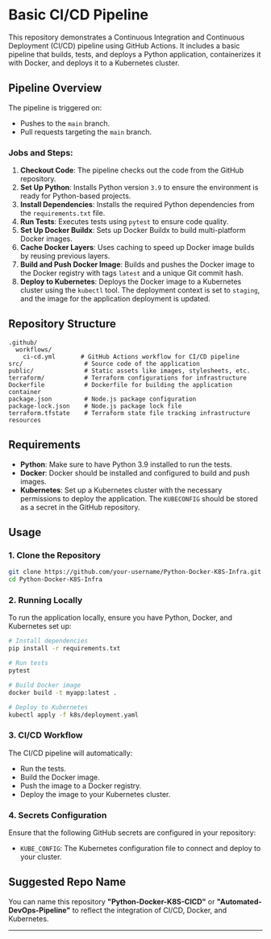 # Basic CI/CD Pipeline

This repository demonstrates a Continuous Integration and Continuous Deployment (CI/CD) pipeline using GitHub Actions. It includes a basic pipeline that builds, tests, and deploys a Python application, containerizes it with Docker, and deploys it to a Kubernetes cluster.

## Pipeline Overview

The pipeline is triggered on:

- Pushes to the `main` branch.
- Pull requests targeting the `main` branch.

### Jobs and Steps:

1. **Checkout Code**: The pipeline checks out the code from the GitHub repository.
2. **Set Up Python**: Installs Python version `3.9` to ensure the environment is ready for Python-based projects.
3. **Install Dependencies**: Installs the required Python dependencies from the `requirements.txt` file.
4. **Run Tests**: Executes tests using `pytest` to ensure code quality.
5. **Set Up Docker Buildx**: Sets up Docker Buildx to build multi-platform Docker images.
6. **Cache Docker Layers**: Uses caching to speed up Docker image builds by reusing previous layers.
7. **Build and Push Docker Image**: Builds and pushes the Docker image to the Docker registry with tags `latest` and a unique Git commit hash.
8. **Deploy to Kubernetes**: Deploys the Docker image to a Kubernetes cluster using the `kubectl` tool. The deployment context is set to `staging`, and the image for the application deployment is updated.

## Repository Structure

```
.github/
  workflows/
    ci-cd.yml       # GitHub Actions workflow for CI/CD pipeline
src/                 # Source code of the application
public/              # Static assets like images, stylesheets, etc.
terraform/           # Terraform configurations for infrastructure
Dockerfile           # Dockerfile for building the application container
package.json         # Node.js package configuration
package-lock.json    # Node.js package lock file
terraform.tfstate    # Terraform state file tracking infrastructure resources
```

## Requirements

- **Python**: Make sure to have Python 3.9 installed to run the tests.
- **Docker**: Docker should be installed and configured to build and push images.
- **Kubernetes**: Set up a Kubernetes cluster with the necessary permissions to deploy the application. The `KUBECONFIG` should be stored as a secret in the GitHub repository.

## Usage

### 1. Clone the Repository

```bash
git clone https://github.com/your-username/Python-Docker-K8S-Infra.git
cd Python-Docker-K8S-Infra
```

### 2. Running Locally

To run the application locally, ensure you have Python, Docker, and Kubernetes set up:

```bash
# Install dependencies
pip install -r requirements.txt

# Run tests
pytest

# Build Docker image
docker build -t myapp:latest .

# Deploy to Kubernetes
kubectl apply -f k8s/deployment.yaml
```

### 3. CI/CD Workflow

The CI/CD pipeline will automatically:

- Run the tests.
- Build the Docker image.
- Push the image to a Docker registry.
- Deploy the image to your Kubernetes cluster.

### 4. Secrets Configuration

Ensure that the following GitHub secrets are configured in your repository:

- `KUBE_CONFIG`: The Kubernetes configuration file to connect and deploy to your cluster.

## Suggested Repo Name

You can name this repository **"Python-Docker-K8S-CICD"** or **"Automated-DevOps-Pipeline"** to reflect the integration of CI/CD, Docker, and Kubernetes.

---
